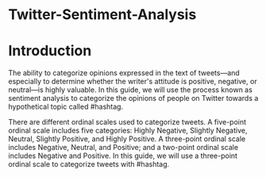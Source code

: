 # Twitter-Sentiment-Analysis

# Introduction

The ability to categorize opinions expressed in the text of tweets—and especially to determine whether the writer's attitude is positive, negative, or neutral—is highly valuable. In this guide, we will use the process known as sentiment analysis to categorize the opinions of people on Twitter towards a hypothetical topic called #hashtag.

There are different ordinal scales used to categorize tweets. A five-point ordinal scale includes five categories: Highly Negative, Slightly Negative, Neutral, Slightly Positive, and Highly Positive. A three-point ordinal scale includes Negative, Neutral, and Positive; and a two-point ordinal scale includes Negative and Positive. In this guide, we will use a three-point ordinal scale to categorize tweets with #hashtag.
